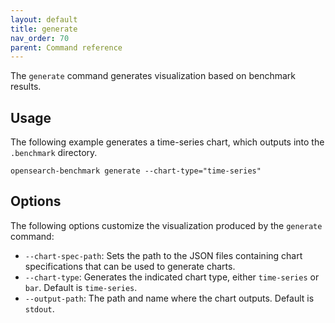 ```yaml
---
layout: default
title: generate
nav_order: 70
parent: Command reference
---
```


The `generate` command generates visualization based on benchmark results. 

## Usage

The following example generates a time-series chart, which outputs into the `.benchmark` directory. 

```
opensearch-benchmark generate --chart-type="time-series" 
```

## Options

The following options customize the visualization produced by the `generate` command: 

- `--chart-spec-path`: Sets the path to the JSON files containing chart specifications that can be used to generate charts.
- `--chart-type`: Generates the indicated chart type, either `time-series` or `bar`. Default is `time-series`.
- `--output-path`: The path and name where the chart outputs. Default is `stdout`. 
